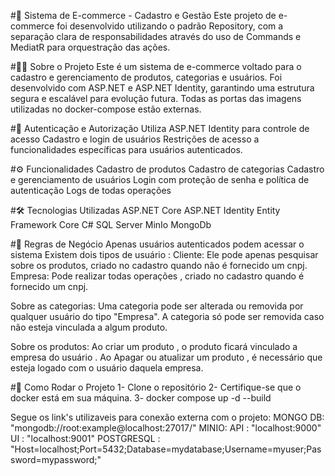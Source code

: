 #🛒 Sistema de E-commerce - Cadastro e Gestão
Este projeto de e-commerce foi desenvolvido utilizando o padrão Repository, com a separação clara de responsabilidades através do uso de Commands e MediatR para orquestração das ações.

#👨‍💻 Sobre o Projeto
Este é um sistema de e-commerce voltado para o cadastro e gerenciamento de produtos, categorias e usuários. Foi desenvolvido com ASP.NET e ASP.NET Identity, garantindo uma estrutura segura e escalável para evolução futura.
Todas as portas das imagens utilizadas no docker-compose estão externas.

#🔐 Autenticação e Autorização
Utiliza ASP.NET Identity para controle de acesso
Cadastro e login de usuários
Restrições de acesso a funcionalidades específicas para usuários autenticados.

#⚙️ Funcionalidades
Cadastro de produtos
Cadastro de categorias
Cadastro e gerenciamento de usuários
Login com proteção de senha e política de autenticação
Logs de todas operações

#🛠️ Tecnologias Utilizadas
ASP.NET Core
ASP.NET Identity
Entity Framework Core
C#
SQL Server
MinIo
MongoDb

#🧠 Regras de Negócio
Apenas usuários autenticados podem acessar o sistema
Existem dois tipos de usuário : 
  Cliente: Ele pode apenas pesquisar sobre os produtos, criado no cadastro quando não é fornecido um cnpj.
  Empresa: Pode realizar todas operações , criado no cadastro quando é fornecido um cnpj.

Sobre as categorias:
  Uma categoria pode ser alterada ou removida por qualquer usuário do tipo "Empresa".
  A categoria só pode ser removida caso não esteja vinculada a algum produto.

Sobre os produtos:
  Ao criar um produto , o produto ficará vinculado a empresa do usuário .
  Ao Apagar ou atualizar um produto , é necessário que esteja logado com o usuário daquela empresa.

#🚀 Como Rodar o Projeto
1- Clone o repositório
2- Certifique-se que o docker está em sua máquina.
3- docker compose up -d --build

Segue os link's utilizaveis para conexão externa com o projeto:
MONGO DB: "mongodb://root:example@localhost:27017/"
MINIO:
  API : "localhost:9000"
  UI :  "localhost:9001"
POSTGRESQL : "Host=localhost;Port=5432;Database=mydatabase;Username=myuser;Password=mypassword;"
  
  
